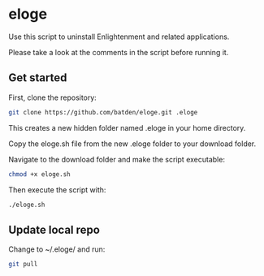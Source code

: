 # eloge

Use this script to uninstall Enlightenment and related applications.

Please take a look at the comments in the script before running it.

## Get started

First, clone the repository:

```bash
git clone https://github.com/batden/eloge.git .eloge
```

This creates a new hidden folder named .eloge in your home directory.

Copy the eloge.sh file from the new .eloge folder to your download folder.

Navigate to the download folder and make the script executable:

```bash
chmod +x eloge.sh
```

Then execute the script with:

```bash
./eloge.sh
```

## Update local repo

Change to ~/.eloge/ and run:

```bash
git pull
```
